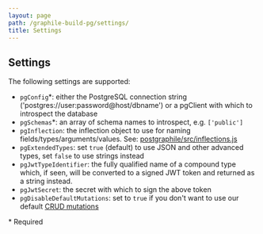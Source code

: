```yaml
---
layout: page
path: /graphile-build-pg/settings/
title: Settings
---
```


## Settings

The following settings are supported:

* `pgConfig`\*: either the PostgreSQL connection string ('postgres://user:password@host/dbname') or a pgClient with which to introspect the database
* `pgSchemas`\*: an array of schema names to introspect, e.g. `['public']`
* `pgInflection`: the inflection object to use for naming fields/types/arguments/values. See: [postgraphile/src/inflections.js](https://github.com/graphile/graphile-build/blob/master/packages/postgraphile/src/inflections.js)
* `pgExtendedTypes`: set `true` (default) to use JSON and other advanced types, set `false` to use strings instead
* `pgJwtTypeIdentifier`: the fully qualified name of a compound type which, if seen, will be converted to a signed JWT token and returned as a string instead.
* `pgJwtSecret`: the secret with which to sign the above token
* `pgDisableDefaultMutations`: set to `true` if you don't want to use our default [CRUD mutations](/postgraphile/crud-mutations/)

\* Required
